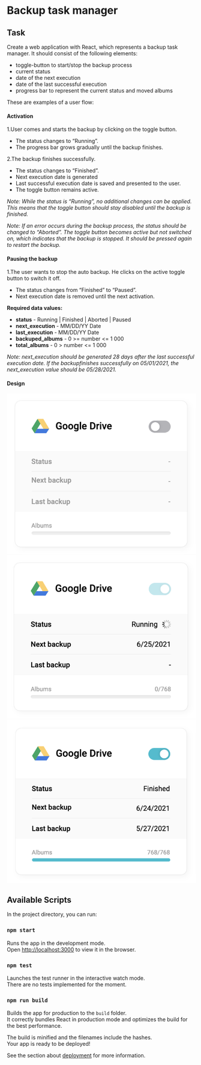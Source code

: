 # Backup task manager

## Task
Create a web application with React, which represents a backup task manager. It should consist of the
following elements:
* toggle-button to start/stop the backup process
* current status
* date of the next execution
* date of the last successful execution
* progress bar to represent the current status and moved albums

These are examples of a user flow:

#### Activation
1.User comes and starts the backup by clicking on the toggle button.
* The status changes to “Running”.
* The progress bar grows gradually until the backup finishes.

2.The backup finishes successfully.
* The status changes to “Finished”.
* Next execution date is generated
* Last successful execution date is saved and presented to the user.
* The toggle button remains active.

*Note: While the status is “Running”, no additional changes can be applied. This means that the toggle
button should stay disabled until the backup is finished.*

*Note: If an error occurs during the backup process, the status should be changed to “Aborted”. The
toggle button becomes active but not switched on, which indicates that the backup is stopped. It
should be pressed again to restart the backup.*

#### Pausing the backup
1.The user wants to stop the auto backup. He clicks on the active toggle button to switch it off.
* The status changes from “Finished” to “Paused”.
* Next execution date is removed until the next activation.

**Required data values:**
* **status** - Running | Finished | Aborted | Paused
* **next_execution** - MM/DD/YY Date
* **last_execution** - MM/DD/YY Date
* **backuped_albums** - 0 >= number <= 1 000
* **total_albums** - 0 > number <= 1 000

*Note: next_execution should be generated 28 days after the last successful execution date. If the backupfinishes successfully on 05/01/2021, the next_execution value should be 05/28/2021.*

#### Design
![Unset](public/Unset.png?raw=true "Unset")
![Running](public/Status_running.png?raw=true "Running")
![Finished](public/Status_finished.png?raw=true "Finished")

## Available Scripts

In the project directory, you can run:

### `npm start`

Runs the app in the development mode.\
Open [http://localhost:3000](http://localhost:3000) to view it in the browser.

### `npm test`

Launches the test runner in the interactive watch mode.\
There are no tests implemented for the moment.

### `npm run build`

Builds the app for production to the `build` folder.\
It correctly bundles React in production mode and optimizes the build for the best performance.

The build is minified and the filenames include the hashes.\
Your app is ready to be deployed!

See the section about [deployment](https://facebook.github.io/create-react-app/docs/deployment) for more information.
